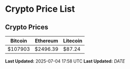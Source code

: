 # Crypto Price List

## Crypto Prices
| Bitcoin | Ethereum | Litecoin |
| ------- | -------- | -------- |
| $107903 | $2496.39 | $87.24 |
**Last Updated:** 2025-07-04 17:58 UTC
**Last Updated:** $DATE$
